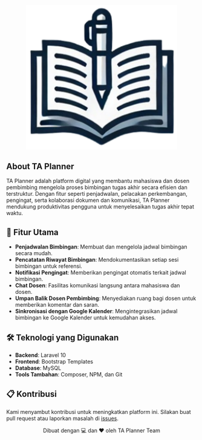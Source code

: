 <p align="center"><a href="http://127.0.0.1:8000" target="_blank">
<img src="public/assets/rpl.img/5.png" width="400" alt="TA Planner"></a></p>

## About TA Planner

TA Planner adalah platform digital yang membantu mahasiswa dan dosen pembimbing mengelola proses bimbingan tugas akhir secara efisien dan terstruktur. Dengan fitur seperti penjadwalan, pelacakan perkembangan, pengingat, serta kolaborasi dokumen dan komunikasi, TA Planner mendukung produktivitas pengguna untuk menyelesaikan tugas akhir tepat waktu.

## 🚀 Fitur Utama

- **Penjadwalan Bimbingan**: Membuat dan mengelola jadwal bimbingan secara mudah.
- **Pencatatan Riwayat Bimbingan**: Mendokumentasikan setiap sesi bimbingan untuk referensi.
- **Notifikasi Pengingat**: Memberikan pengingat otomatis terkait jadwal bimbingan.
- **Chat Dosen**: Fasilitas komunikasi langsung antara mahasiswa dan dosen.
- **Umpan Balik Dosen Pembimbing**: Menyediakan ruang bagi dosen untuk memberikan komentar dan saran.
- **Sinkronisasi dengan Google Kalender**: Mengintegrasikan jadwal bimbingan ke Google Kalender untuk kemudahan akses.

## 🛠️ Teknologi yang Digunakan

- **Backend**: Laravel 10
- **Frontend**: Bootstrap Templates
- **Database**: MySQL
- **Tools Tambahan**: Composer, NPM, dan Git

## 📋 Kontribusi

Kami menyambut kontribusi untuk meningkatkan platform ini. Silakan buat pull request atau laporkan masalah di [issues](#).

<p align="center">Dibuat dengan 💻 dan ❤️ oleh TA Planner Team</p>